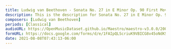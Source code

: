 ```yaml
---
title: Ludwig van Beethoven - Sonata No. 27 in E Minor Op. 90 First Movement (1)
description: This is the description for Sonata No. 27 in E Minor Op. 90 First Movement by Ludwig van Beethoven
composers: [Ludwig van Beethoven]
periods: [Classical]
audioURL: https://OpenMusicDataset.github.io/Maestro/maestro-v3.0.0/2008/MIDI-Unprocessed_07_R1_2008_01-04_ORIG_MID--AUDIO_07_R1_2008_wav--2.midi
formURL: https://docs.google.com/forms/d/e/1FAIpQLScriuK9VBICG8v45oNdKSHUYXm6CXZhVEeUgJt8YG4nVPCdzw/viewform
date: 2021-08-08T07:43:13-06:00
---
```

